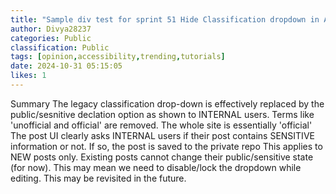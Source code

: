```yaml
---
title: "Sample div test for sprint 51 Hide Classification dropdown in Add Post - General publications"
author: Divya28237
categories: Public
classification: Public
tags: [opinion,accessibility,trending,tutorials]
date: 2024-10-31 05:15:05 
likes: 1
---
```


Summary
The legacy classification drop-down is effectively replaced by the public/sesnitive declation option as shown to INTERNAL users. Terms like 'unofficial and official' are removed. The whole site is essentially 'official'
The post UI clearly asks INTERNAL users if their post contains SENSITIVE information or not. If so, the post is saved to the private repo
This applies to NEW posts only. Existing posts cannot change their public/sensitive state (for now). This may mean we need to disable/lock the dropdown while editing. This may be revisited in the future.